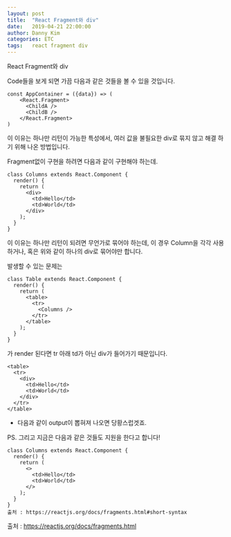 ```yaml
---
layout: post
title:  "React Fragment와 div"
date:   2019-04-21 22:00:00
author: Danny Kim
categories: ETC
tags:	react fragment div
---
```


React Fragment와 div



Code들을 보게 되면 가끔 다음과 같은 것들을 볼 수 있을 것입니다.

```react
const AppContainer = ({data}) => (
	<React.Fragment>
      <ChildA />
      <ChildB />
    </React.Fragment>
)
```

이 이유는 하나만 리턴이 가능한 특성에서, 여러 값을 불필요한 div로 묶지 않고 해결 하기 위해 나온 방법입니다.

Fragment없이 구현을 하려면 다음과 같이 구현해야 하는데.

```react
class Columns extends React.Component {
  render() {
    return (
      <div>
        <td>Hello</td>
        <td>World</td>
      </div>
    );
  }
}
```

이 이유는 하나만 리턴이 되려면 무언가로 묶어야 하는데, 이 경우 Column을 각각 사용하거나, 혹은 위와 같이 하나의 div로 묶어야만 합니다.

발생할 수 있는 문제는

```react
class Table extends React.Component {
  render() {
    return (
      <table>
        <tr>
          <Columns />
        </tr>
      </table>
    );
  }
}
```

가 render 된다면 tr 아래 td가 아닌 div가 들어가기 때문입니다.

```react
<table>
  <tr>
    <div>
      <td>Hello</td>
      <td>World</td>
    </div>
  </tr>
</table>
```

- 다음과 같이 output이 뽑혀져 나오면 당황스럽겟죠.



PS. 그리고 지금은 다음과 같은 것들도 지원을 한다고 합니다!

```react
class Columns extends React.Component {
  render() {
    return (
      <>
        <td>Hello</td>
        <td>World</td>
      </>
    );
  }
}
출처 : https://reactjs.org/docs/fragments.html#short-syntax
```



출처 : <https://reactjs.org/docs/fragments.html>



